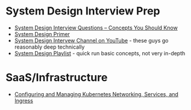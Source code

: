 # System Design Interview Prep
- [System Design Interview Questions – Concepts You Should Know](https://www.freecodecamp.org/news/systems-design-for-interviews/)
- [System Design Primer](https://github.com/donnemartin/system-design-primer)
- [System Design Intervew Channel on YouTube](https://www.youtube.com/channel/UC9vLsnF6QPYuH51njmIooCQ) - these guys go reasonably deep technically
- [System Design Playlist](https://www.youtube.com/playlist?list=PLMCXHnjXnTnvo6alSjVkgxV-VH6EPyvoX) - quick run basic concepts, not very in-depth

# SaaS/Infrastructure
- [Configuring and Managing Kubernetes Networking, Services, and Ingress](https://app.pluralsight.com/library/courses/configuring-managing-kubernetes-networking-services-ingress/table-of-contents)

